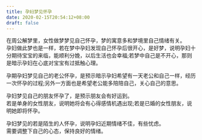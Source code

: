 ```yaml
---
title: 孕妇梦见怀孕
date: 2020-02-15T20:54:12+08:00
draft: false
---
```


在周公解梦里，女性做梦梦见自己怀孕，梦的寓意多和梦境里自己情绪有关。<br>
孕妇做此梦也是一样，若在梦中孕妇发现自己怀孕后很开心，是好梦，说明孕妇十分期待宝宝的来临，能顺利分娩，以后生活也会幸福;若梦中自己是不开心，那则是暗示孕妇在心底对宝宝有过抵触心理。<br>

孕期孕妇梦见自己的老公怀孕，是预示暗示孕妇希望有一天老公和自己一样，经历一次怀孕的过程;另外一方面也是希望老公能多陪陪自己，关心自己的意思。<br>

孕妇梦见自己的朋友怀孕了，是预示朋友会有好运到。<br>
若是单身的女性朋友，说明她将会有心得感情机遇出现;若是已婚的女性朋友，说明她即将怀孕。<br>

孕妇梦见的若是陌生的人怀孕，说明孕妇近期情绪不佳，有些忧虑。<br>
需要调整下自己的心态，保持良好的情绪。<br>
